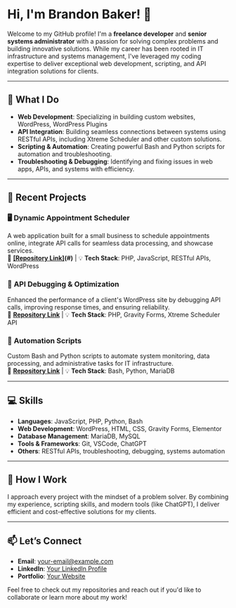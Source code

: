 # Hi, I'm Brandon Baker! 👋

Welcome to my GitHub profile! I'm a **freelance developer** and **senior systems administrator** with a passion for solving complex problems and building innovative solutions. While my career has been rooted in IT infrastructure and systems management, I've leveraged my coding expertise to deliver exceptional web development, scripting, and API integration solutions for clients.

---

## 🔧 **What I Do**
- **Web Development**: Specializing in building custom websites, WordPress, WordPress Plugins
- **API Integration**: Building seamless connections between systems using RESTful APIs, including Xtreme Scheduler and other custom solutions.  
- **Scripting & Automation**: Creating powerful Bash and Python scripts for automation and troubleshooting.  
- **Troubleshooting & Debugging**: Identifying and fixing issues in web apps, APIs, and systems with efficiency.  

---

## 🌟 **Recent Projects**
### 🖥️ **Dynamic Appointment Scheduler**
A web application built for a small business to schedule appointments online, integrate API calls for seamless data processing, and showcase services.  
🔗 **[[Repository Link]](https://github.com/brandonifco/website2.0)(#)** | 💡 **Tech Stack**: PHP, JavaScript, RESTful APIs, WordPress

### 🚀 **API Debugging & Optimization**
Enhanced the performance of a client's WordPress site by debugging API calls, improving response times, and ensuring reliability.  
🔗 **[Repository Link](#)** | 💡 **Tech Stack**: PHP, Gravity Forms, Xtreme Scheduler API

### 🔄 **Automation Scripts**
Custom Bash and Python scripts to automate system monitoring, data processing, and administrative tasks for IT infrastructure.  
🔗 **[Repository Link](#)** | 💡 **Tech Stack**: Bash, Python, MariaDB  

---

## 💻 **Skills**
- **Languages**: JavaScript, PHP, Python, Bash  
- **Web Development**: WordPress, HTML, CSS, Gravity Forms, Elementor  
- **Database Management**: MariaDB, MySQL  
- **Tools & Frameworks**: Git, VSCode, ChatGPT  
- **Others**: RESTful APIs, troubleshooting, debugging, systems automation  

---

## 🤝 **How I Work**
I approach every project with the mindset of a problem solver. By combining my experience, scripting skills, and modern tools (like ChatGPT), I deliver efficient and cost-effective solutions for my clients.

---

## 📫 **Let’s Connect**
- **Email**: [your-email@example.com](mailto:your-email@example.com)  
- **LinkedIn**: [Your LinkedIn Profile](#)  
- **Portfolio**: [Your Website](#)  

Feel free to check out my repositories and reach out if you'd like to collaborate or learn more about my work!
